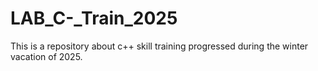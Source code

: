 # LAB_C-_Train_2025
This is a repository about c++ skill training progressed during the winter vacation of 2025.
